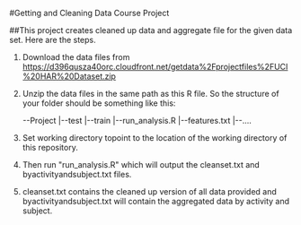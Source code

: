 #Getting and Cleaning Data Course Project

##This project creates cleaned up data and aggregate file for the given data set. Here are the steps.

1. Download the data files from https://d396qusza40orc.cloudfront.net/getdata%2Fprojectfiles%2FUCI%20HAR%20Dataset.zip 

2. Unzip the data files in the same path as this R file. So the structure of your folder should be something like this:
	
	--Project
		|--test
		|--train
		|--run_analysis.R
		|--features.txt
		|--....

3. Set working directory topoint to the location of the working directory of this repository.

4. Then run "run_analysis.R" which will output the cleanset.txt and byactivityandsubject.txt files. 

5. cleanset.txt contains the cleaned up version of all data provided and byactivityandsubject.txt will contain the aggregated data by activity and subject.